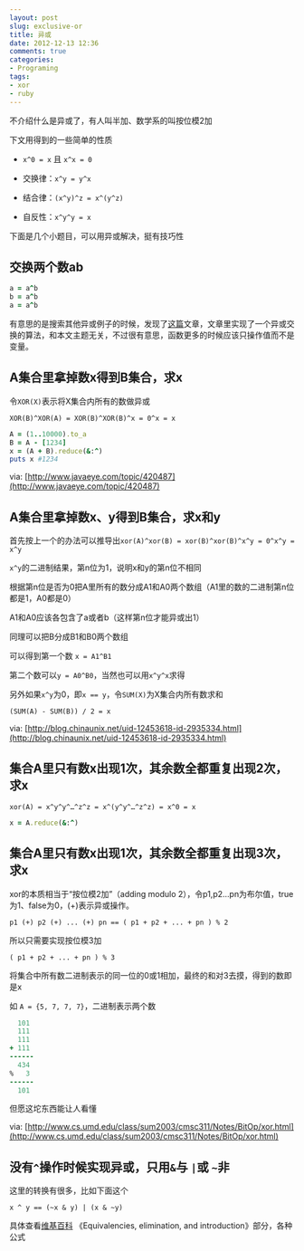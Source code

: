 ```yaml
---
layout: post
slug: exclusive-or
title: 异或
date: 2012-12-13 12:36
comments: true
categories:
- Programing
tags:
- xor
- ruby
---
```


不介绍什么是异或了，有人叫半加、数学系的叫按位模2加



下文用得到的一些简单的性质



* `x^0 = x` 且 `x^x = 0`

* 交换律：`x^y = y^x`

* 结合律：`(x^y)^z = x^(y^z)`

* 自反性：`x^y^y = x`


下面是几个小题目，可以用异或解决，挺有技巧性



## 交换两个数ab

```ruby
a = a^b
b = a^b
a = a^b
```

有意思的是搜索其他异或例子的时候，发现了[这篇](http://blog.chinaunix.net/uid-1844931-id-3034714.html)文章，文章里实现了一个异或交换的算法，和本文主题无关，不过很有意思，函数更多的时候应该只操作值而不是变量。





## A集合里拿掉数x得到B集合，求x

令`XOR(X)`表示将X集合内所有的数做异或

`XOR(B)^XOR(A) = XOR(B)^XOR(B)^x = 0^x = x`


```ruby
A = (1..10000).to_a
B = A - [1234]
x = (A + B).reduce(&:^)
puts x #1234
```

via: [http://www.javaeye.com/topic/420487](http://www.javaeye.com/topic/420487)





## A集合里拿掉数x、y得到B集合，求x和y


首先按上一个的办法可以推导出`xor(A)^xor(B) = xor(B)^xor(B)^x^y = 0^x^y = x^y`

`x^y`的二进制结果，第n位为1，说明x和y的第n位不相同


根据第n位是否为0把A里所有的数分成A1和A0两个数组（A1里的数的二进制第n位都是1，A0都是0）


A1和A0应该各包含了a或者b（这样第n位才能异或出1）


同理可以把B分成B1和B0两个数组


可以得到第一个数 `x = A1^B1`

第二个数可以`y = A0^B0`，当然也可以用`x^y^x`求得

另外如果`x^y`为0，即`x == y`，令`SUM(X)`为X集合内所有数求和

`(SUM(A) - SUM(B)) / 2 = x`

via: [http://blog.chinaunix.net/uid-12453618-id-2935334.html](http://blog.chinaunix.net/uid-12453618-id-2935334.html)





## 集合A里只有数x出现1次，其余数全都重复出现2次，求x

`xor(A) = x^y^y^…^z^z = x^(y^y^…^z^z) = x^0 = x`

```ruby
x = A.reduce(&:^)
```




## 集合A里只有数x出现1次，其余数全都重复出现3次，求x


xor的本质相当于“按位模2加”（adding modulo 2），令p1,p2…pn为布尔值，true为1、false为0，(+)表示异或操作。

`p1 (+) p2 (+) ... (+) pn == ( p1 + p2 + ... + pn ) % 2`

所以只需要实现按位模3加

`( p1 + p2 + ... + pn ) % 3`

将集合中所有数二进制表示的同一位的0或1相加，最终的和对3去摸，得到的数即是x

如 `A = {5, 7, 7, 7}`，二进制表示两个数

```ruby
  101
  111
  111
+ 111
------
  434
%   3
------
  101
```
但愿这坨东西能让人看懂

via: [http://www.cs.umd.edu/class/sum2003/cmsc311/Notes/BitOp/xor.html](http://www.cs.umd.edu/class/sum2003/cmsc311/Notes/BitOp/xor.html)





## 没有`^`操作时候实现异或，只用`&`与 `|`或 `~`非

这里的转换有很多，比如下面这个

`x ^ y == (~x & y) | (x & ~y)`

具体查看[维基百科](http://en.wikipedia.org/wiki/Exclusive_or) 《Equivalencies, elimination, and introduction》部分，各种公式

